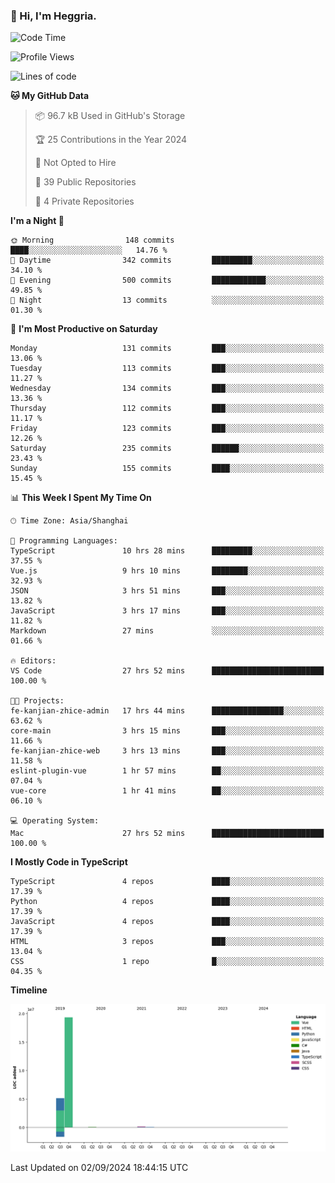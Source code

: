 ### 👋 Hi, I'm Heggria.

<!--START_SECTION:waka-->
![Code Time](http://img.shields.io/badge/Code%20Time-581%20hrs%2025%20mins-blue)

![Profile Views](http://img.shields.io/badge/Profile%20Views-127-blue)

![Lines of code](https://img.shields.io/badge/From%20Hello%20World%20I%27ve%20Written-24.7%20million%20lines%20of%20code-blue)

**🐱 My GitHub Data** 

> 📦 96.7 kB Used in GitHub's Storage 
 > 
> 🏆 25 Contributions in the Year 2024
 > 
> 🚫 Not Opted to Hire
 > 
> 📜 39 Public Repositories 
 > 
> 🔑 4 Private Repositories 
 > 
**I'm a Night 🦉** 

```text
🌞 Morning                148 commits         ████░░░░░░░░░░░░░░░░░░░░░   14.76 % 
🌆 Daytime                342 commits         █████████░░░░░░░░░░░░░░░░   34.10 % 
🌃 Evening                500 commits         ████████████░░░░░░░░░░░░░   49.85 % 
🌙 Night                  13 commits          ░░░░░░░░░░░░░░░░░░░░░░░░░   01.30 % 
```
📅 **I'm Most Productive on Saturday** 

```text
Monday                   131 commits         ███░░░░░░░░░░░░░░░░░░░░░░   13.06 % 
Tuesday                  113 commits         ███░░░░░░░░░░░░░░░░░░░░░░   11.27 % 
Wednesday                134 commits         ███░░░░░░░░░░░░░░░░░░░░░░   13.36 % 
Thursday                 112 commits         ███░░░░░░░░░░░░░░░░░░░░░░   11.17 % 
Friday                   123 commits         ███░░░░░░░░░░░░░░░░░░░░░░   12.26 % 
Saturday                 235 commits         ██████░░░░░░░░░░░░░░░░░░░   23.43 % 
Sunday                   155 commits         ████░░░░░░░░░░░░░░░░░░░░░   15.45 % 
```


📊 **This Week I Spent My Time On** 

```text
🕑︎ Time Zone: Asia/Shanghai

💬 Programming Languages: 
TypeScript               10 hrs 28 mins      █████████░░░░░░░░░░░░░░░░   37.55 % 
Vue.js                   9 hrs 10 mins       ████████░░░░░░░░░░░░░░░░░   32.93 % 
JSON                     3 hrs 51 mins       ███░░░░░░░░░░░░░░░░░░░░░░   13.82 % 
JavaScript               3 hrs 17 mins       ███░░░░░░░░░░░░░░░░░░░░░░   11.82 % 
Markdown                 27 mins             ░░░░░░░░░░░░░░░░░░░░░░░░░   01.66 % 

🔥 Editors: 
VS Code                  27 hrs 52 mins      █████████████████████████   100.00 % 

🐱‍💻 Projects: 
fe-kanjian-zhice-admin   17 hrs 44 mins      ████████████████░░░░░░░░░   63.62 % 
core-main                3 hrs 15 mins       ███░░░░░░░░░░░░░░░░░░░░░░   11.66 % 
fe-kanjian-zhice-web     3 hrs 13 mins       ███░░░░░░░░░░░░░░░░░░░░░░   11.58 % 
eslint-plugin-vue        1 hr 57 mins        ██░░░░░░░░░░░░░░░░░░░░░░░   07.04 % 
vue-core                 1 hr 41 mins        ██░░░░░░░░░░░░░░░░░░░░░░░   06.10 % 

💻 Operating System: 
Mac                      27 hrs 52 mins      █████████████████████████   100.00 % 
```

**I Mostly Code in TypeScript** 

```text
TypeScript               4 repos             ████░░░░░░░░░░░░░░░░░░░░░   17.39 % 
Python                   4 repos             ████░░░░░░░░░░░░░░░░░░░░░   17.39 % 
JavaScript               4 repos             ████░░░░░░░░░░░░░░░░░░░░░   17.39 % 
HTML                     3 repos             ███░░░░░░░░░░░░░░░░░░░░░░   13.04 % 
CSS                      1 repo              █░░░░░░░░░░░░░░░░░░░░░░░░   04.35 % 
```



**Timeline**

![Lines of Code chart](https://raw.githubusercontent.com/Heggria/Heggria/main/assets/bar_graph.png)


 Last Updated on 02/09/2024 18:44:15 UTC
<!--END_SECTION:waka-->
